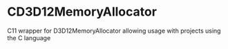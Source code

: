 # CD3D12MemoryAllocator
C11 wrapper for D3D12MemoryAllocator allowing usage with projects using the C language
